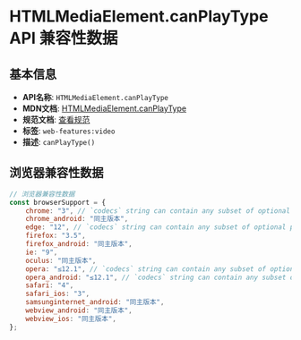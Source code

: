 # HTMLMediaElement.canPlayType API 兼容性数据

## 基本信息

- **API名称**: `HTMLMediaElement.canPlayType`
- **MDN文档**: [HTMLMediaElement.canPlayType](https://developer.mozilla.org/docs/Web/API/HTMLMediaElement/canPlayType)
- **规范文档**: [查看规范](https://html.spec.whatwg.org/multipage/media.html#dom-navigator-canplaytype-dev)
- **标签**: `web-features:video`
- **描述**: `canPlayType()`

## 浏览器兼容性数据

```javascript
// 浏览器兼容性数据
const browserSupport = {
    chrome: "3", // `codecs` string can contain any subset of optional parameters (should be all or none).; Errors if `c...,
    chrome_android: "同主版本",
    edge: "12", // `codecs` string can contain any subset of optional parameters (should be all or none).; Errors if `c...,
    firefox: "3.5",
    firefox_android: "同主版本",
    ie: "9",
    oculus: "同主版本",
    opera: "≤12.1", // `codecs` string can contain any subset of optional parameters (should be all or none).; Errors if `c...,
    opera_android: "≤12.1", // `codecs` string can contain any subset of optional parameters (should be all or none).; Errors if `c...,
    safari: "4",
    safari_ios: "3",
    samsunginternet_android: "同主版本",
    webview_android: "同主版本",
    webview_ios: "同主版本",
};

```

